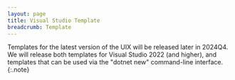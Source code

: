 ```yaml
---
layout: page
title: Visual Studio Template
breadcrumb: Template
---
```


Templates for the latest version of the UIX will be released later in 2024Q4.  We will release both templates for Visual Studio 2022 (and higher), and templates that can be used via the "dotnet new" command-line interface.
{:.note}
